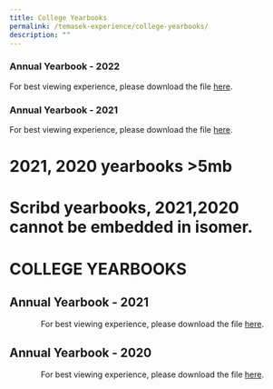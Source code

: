 ```yaml
---
title: College Yearbooks
permalink: /temasek-experience/college-yearbooks/
description: ""
---
```

### Annual Yearbook - 2022 
For best viewing experience, please download the file [here](https://www.scribd.com/document/627086238/Temasek-Junior-College-Yearbook-2022#from_embed "View Temasek Junior College Yearbook 2022 on Scribd").

### Annual Yearbook - 2021
For best viewing experience, please download the file [here](https://www.temasekjc.moe.edu.sg/qql/slot/u550/2021/Temasek%20Experience/College%20Yearbooks/TJC%20Yearbook%202021%20Final_150dpi.pdf).


# 2021, 2020 yearbooks >5mb
# Scribd yearbooks, 2021,2020 cannot be embedded in isomer.
# COLLEGE YEARBOOKS

## Annual Yearbook - 2021

<center>For best viewing experience, please download the file <a href="" target="_blank">here</a>.</center>

## Annual Yearbook - 2020

<center>For best viewing experience, please download the file <a href="" target="_blank">here</a>.</center>